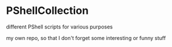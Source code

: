 # PShellCollection
different PShell scripts for various purposes

my own repo, so that I don't forget some interesting or funny stuff
